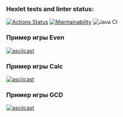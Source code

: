 ### Hexlet tests and linter status:
[![Actions Status](https://github.com/Sergoff1/java-project-lvl1/workflows/hexlet-check/badge.svg)](https://github.com/Sergoff1/java-project-lvl1/actions)
[![Maintainability](https://api.codeclimate.com/v1/badges/a99a88d28ad37a79dbf6/maintainability)](https://codeclimate.com/github/codeclimate/codeclimate/maintainability)
![Java CI](https://github.com/Sergoff1/java-project-lvl1/workflows/Java%20CI/badge.svg)

### Пример игры Even
[![asciicast](https://asciinema.org/a/QzIhjQtiXSABccPLunf8pafe2.svg)](https://asciinema.org/a/QzIhjQtiXSABccPLunf8pafe2)

### Пример игры Calc
[![asciicast](https://asciinema.org/a/0QNXurW9e0dyhyAwKQX7T5Jis.svg)](https://asciinema.org/a/0QNXurW9e0dyhyAwKQX7T5Jis)

### Пример игры GCD
[![asciicast](https://asciinema.org/a/UYKMOtducRluV3UsG3QojXLxO.svg)](https://asciinema.org/a/UYKMOtducRluV3UsG3QojXLxO)